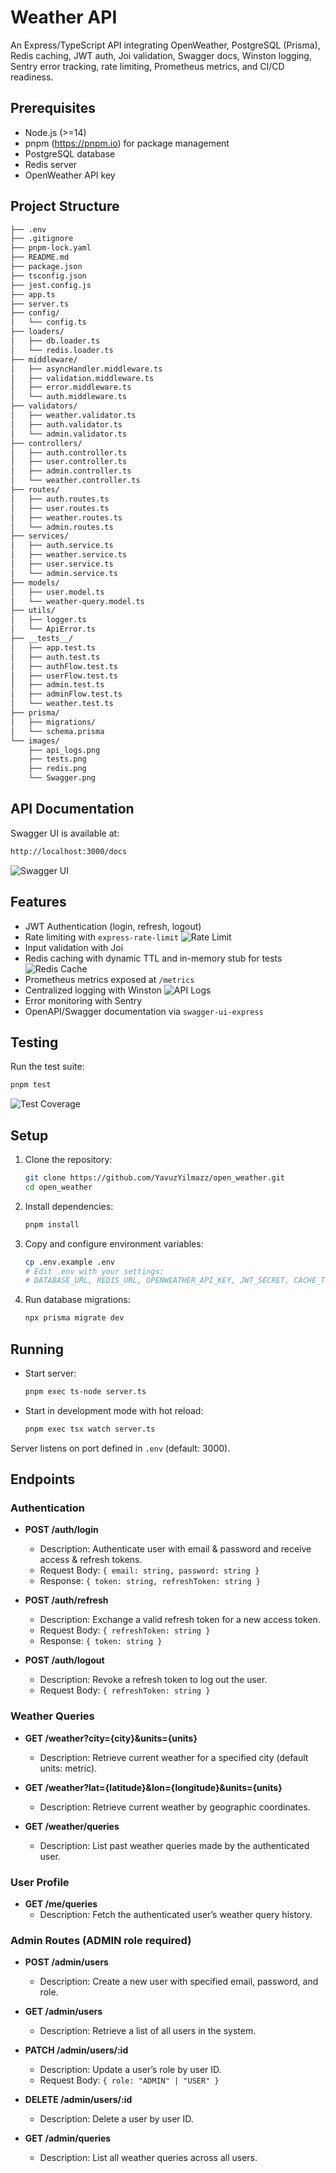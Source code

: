 # Weather API

An Express/TypeScript API integrating OpenWeather, PostgreSQL (Prisma), Redis caching, JWT auth, Joi validation, Swagger docs, Winston logging, Sentry error tracking, rate limiting, Prometheus metrics, and CI/CD readiness.

## Prerequisites

- Node.js (>=14)
- pnpm (https://pnpm.io) for package management
- PostgreSQL database
- Redis server
- OpenWeather API key

## Project Structure

```bash
├── .env
├── .gitignore
├── pnpm-lock.yaml
├── README.md
├── package.json
├── tsconfig.json
├── jest.config.js
├── app.ts
├── server.ts
├── config/
│   └── config.ts
├── loaders/
│   ├── db.loader.ts
│   └── redis.loader.ts
├── middleware/
│   ├── asyncHandler.middleware.ts
│   ├── validation.middleware.ts
│   ├── error.middleware.ts
│   └── auth.middleware.ts
├── validators/
│   ├── weather.validator.ts
│   ├── auth.validator.ts
│   └── admin.validator.ts
├── controllers/
│   ├── auth.controller.ts
│   ├── user.controller.ts
│   ├── admin.controller.ts
│   └── weather.controller.ts
├── routes/
│   ├── auth.routes.ts
│   ├── user.routes.ts
│   ├── weather.routes.ts
│   └── admin.routes.ts
├── services/
│   ├── auth.service.ts
│   ├── weather.service.ts
│   ├── user.service.ts
│   └── admin.service.ts
├── models/
│   ├── user.model.ts
│   └── weather-query.model.ts
├── utils/
│   ├── logger.ts
│   └── ApiError.ts
├── __tests__/
│   ├── app.test.ts
│   ├── auth.test.ts
│   ├── authFlow.test.ts
│   ├── userFlow.test.ts
│   ├── admin.test.ts
│   ├── adminFlow.test.ts
│   └── weather.test.ts
├── prisma/
│   ├── migrations/
│   └── schema.prisma
└── images/
    ├── api_logs.png
    ├── tests.png
    ├── redis.png
    └── Swagger.png
```

## API Documentation

Swagger UI is available at:

```bash
http://localhost:3000/docs
```

![Swagger UI](./images/Swagger.png)

## Features

- JWT Authentication (login, refresh, logout)
- Rate limiting with `express-rate-limit` ![Rate Limit](./images/api_logs.png)
- Input validation with Joi
- Redis caching with dynamic TTL and in-memory stub for tests ![Redis Cache](./images/redis.png)
- Prometheus metrics exposed at `/metrics`
- Centralized logging with Winston ![API Logs](./images/api_logs.png)
- Error monitoring with Sentry
- OpenAPI/Swagger documentation via `swagger-ui-express`

## Testing

Run the test suite:

```bash
pnpm test
```

![Test Coverage](./images/tests.png)

## Setup

1. Clone the repository:
   ```bash
   git clone https://github.com/YavuzYilmazz/open_weather.git
   cd open_weather
   ```
2. Install dependencies:
   ```bash
   pnpm install
   ```
3. Copy and configure environment variables:
   ```bash
   cp .env.example .env
   # Edit .env with your settings:
   # DATABASE_URL, REDIS_URL, OPENWEATHER_API_KEY, JWT_SECRET, CACHE_TTL_SECONDS, SENTRY_DSN
   ```
4. Run database migrations:
   ```bash
   npx prisma migrate dev
   ```

## Running

- Start server:
  ```bash
  pnpm exec ts-node server.ts
  ```
- Start in development mode with hot reload:
  ```bash
  pnpm exec tsx watch server.ts
  ```

Server listens on port defined in `.env` (default: 3000).

## Endpoints

### Authentication

- **POST /auth/login**
  - Description: Authenticate user with email & password and receive access & refresh tokens.
  - Request Body: `{ email: string, password: string }`
  - Response: `{ token: string, refreshToken: string }`

- **POST /auth/refresh**
  - Description: Exchange a valid refresh token for a new access token.
  - Request Body: `{ refreshToken: string }`
  - Response: `{ token: string }`

- **POST /auth/logout**
  - Description: Revoke a refresh token to log out the user.
  - Request Body: `{ refreshToken: string }`

### Weather Queries

- **GET /weather?city={city}&units={units}**
  - Description: Retrieve current weather for a specified city (default units: metric).

- **GET /weather?lat={latitude}&lon={longitude}&units={units}**
  - Description: Retrieve current weather by geographic coordinates.

- **GET /weather/queries**
  - Description: List past weather queries made by the authenticated user.

### User Profile

- **GET /me/queries**
  - Description: Fetch the authenticated user’s weather query history.

### Admin Routes (ADMIN role required)

- **POST /admin/users**
  - Description: Create a new user with specified email, password, and role.

- **GET /admin/users**
  - Description: Retrieve a list of all users in the system.

- **PATCH /admin/users/:id**
  - Description: Update a user’s role by user ID.
  - Request Body: `{ role: "ADMIN" | "USER" }`

- **DELETE /admin/users/:id**
  - Description: Delete a user by user ID.

- **GET /admin/queries**
  - Description: List all weather queries across all users.
